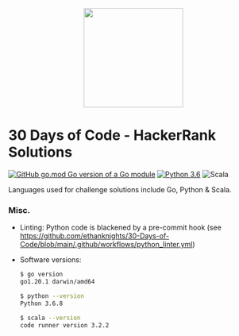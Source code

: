 <div style='float: center; text-align: center; margin-bottom: 20px'>
  <a href='https://www.hackerrank.com/ethanknights' target="_blank">
  <img width="200px" src="https://blog.hackerrank.com/wp-content/uploads/2017/04/logo_HRwordmark2700x670_2-1.png" />
  </a>
</div>

# 30 Days of Code - HackerRank Solutions
[![GitHub go.mod Go version of a Go module](https://img.shields.io/github/go-mod/go-version/gomods/athens.svg)](https://github.com/gomods/athens)
[![Python 3.6](https://img.shields.io/badge/python-3.6-blue.svg)](https://www.python.org/downloads/release/python-360/)
![Scala](https://img.shields.io/badge/scala-%23DC322F.svg?style=for-the-badge&logo=scala&logoColor=white)





Languages used for challenge solutions include Go, Python & Scala.


### Misc.

- Linting: Python code is blackened by a pre-commit hook (see https://github.com/ethanknights/30-Days-of-Code/blob/main/.github/workflows/python_linter.yml)

- Software versions:
  ```sh
  $ go version
  go1.20.1 darwin/amd64

  $ python --version
  Python 3.6.8

  $ scala --version
  code runner version 3.2.2 
  ```
